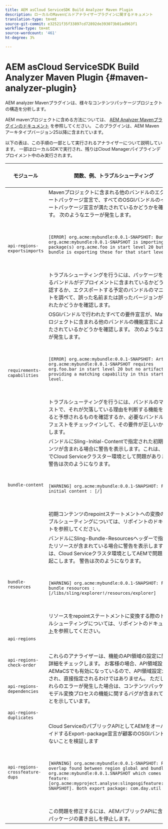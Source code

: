 ```yaml
---
title: AEM asCloud ServiceSDK Build Analyzer Maven Plugin
description: ローカルのMavenビルドアナライザープラグインに関するドキュメント
translation-type: tm+mt
source-git-commit: e32521f35f33897cd72892de393073b01ad963f1
workflow-type: tm+mt
source-wordcount: '461'
ht-degree: 3%

---
```



# AEM asCloud ServiceSDK Build Analyzer Maven Plugin {#maven-analyzer-plugin}

AEM analyzer Mavenプラグインは、様々なコンテンツパッケージプロジェクトの構造を分析します。

AEM mavenプロジェクトに含める方法については、 [AEM Analyzer Mavenプラグインのドキュメント](https://github.com/adobe/aemanalyser-maven-plugin/blob/main/aemanalyser-maven-plugin/README.md) を参照してください。 このプラグインは、AEM Mavenアーキタイプバージョン25以降に含まれています。

以下の表は、この手順の一部として実行されるアナライザーについて説明しています。 一部はローカルSDKで実行され、残りはCloud Managerパイプラインデプロイメント中のみ実行されます。

| モジュール | 関数、例、トラブルシューティング | ローカル SDK | Cloud Manager |
|---|---|---|---|
| `api-regions-exportsimports` | Mavenプロジェクトに含まれる他のバンドルのエクスポートパッケージ宣言で、すべてのOSGIバンドルのインポートパッケージ宣言が満たされているかどうかを確認します。 次のようなエラーが発生します。 <p> </p> `[ERROR] org.acme:mybundle:0.0.1-SNAPSHOT: Bundle org.acme:mybundle:0.0.1-SNAPSHOT is importing package(s) org.acme.foo in start level 20 but no bundle is exporting these for that start level.`<p> </p>トラブルシューティングを行うには、パッケージを提供するバンドルがデプロイメントに含まれているかどうかを確認するか、エクスポートする予定のバンドルのマニフェストを調べて、誤った名前または誤ったバージョンが使用されたかどうかを確認します。 | はい | はい |
| `requirements-capabilities` | OSGIバンドルで行われたすべての要件宣言が、Mavenプロジェクトに含まれる他のバンドルの機能宣言によって満たされているかどうかを確認します。 次のようなエラーが発生します。 <p> </p> `[ERROR] org.acme:mybundle:0.0.1-SNAPSHOT: Artifact org.acme:mybundle:0.0.1-SNAPSHOT requires org.foo.bar in start level 20 but no artifact is providing a matching capability in this start level.`<p> </p> トラブルシューティングを行うには、バンドルのマニフェストで、それが欠落している理由を判断する機能を宣言すると予想されるものを確認するか、必要なバンドルのマニフェストをチェックインして、その要件が正しいかを確認します。 | はい | はい |
| `bundle-content` | バンドルにSling-Initial-Contentで指定された初期コンテンツが含まれる場合に警告を表示します。これは、AEMでCloud Serviceクラスター環境として問題があります。 警告は次のようになります。 <p> </p> `[WARNING] org.acme:mybundle:0.0.1-SNAPSHOT: Found initial content : [/]` <p> </p>初期コンテンツのrepointステートメントへの変換のトラブルシューティングについては、リポイントのドキュメントを参照してください。 | はい | はい |
| `bundle-resources` | バンドルにSling-Bundle-Resourcesヘッダーで指定されたリソースが含まれている場合に警告を表示します。これは、Cloud Serviceクラスタ環境としてAEMで問題を引き起こします。 警告は次のようになります。<p> </p> `[WARNING] org.acme:mybundle:0.0.1-SNAPSHOT: Found bundle resources : [/libs/sling/explorer!/resources/explorer]`<p> </p> リソースをrepointステートメントに変換する際のトラブルシューティングについては、リポイントのドキュメ [ント](https://experienceleague.adobe.com/docs/experience-manager-cloud-service/implementing/developing/aem-project-content-package-structure.html?lang=en#repo-init)を参照してください。 | はい | はい |
| `api-regions`<p> </p>`api-regions-check-order`<p> </p>`api-regions-dependencies`<p> </p>`api-regions-duplicates` | これらのアナライザーは、機能のAPI領域の設定に関する詳細をチェックします。 お客様の場合、API領域設定は、AEMaCSでも有効になっているので、API領域設定が生成され、直接指定されるわけではありません。 ただし、これらのエラーが発生した場合は、コンテンツパッケージにモデル変換プロセスの機能に関するバグが含まれていることを示しています。 | はい | はい |
| `api-regions-crossfeature-dups` | Cloud ServiceのパブリックAPIとしてAEMをオーバーライドするExport-package宣言が顧客のOSGIバンドルにないことを検証します<p> </p>`[WARNING] org.acme:mybundle:0.0.1-SNAPSHOT: Package overlap found between region global and bundle org.acme:mybundle:0.0.1.SNAPSHOT which comes from feature: [org.acme:myproject.analyse:slingosgifeature:0.0.1-SNAPSHOT]. Both export package: com.day.util`<p> </p>この問題を修正するには、AEMパブリックAPIに含まれるパッケージの書き出しを停止します。 | はい | はい |
